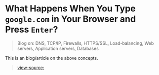 # What Happens When You Type `google.com` in Your Browser and Press `Enter`?

> Blog on: DNS, TCP/IP, Firewalls, HTTPS/SSL, Load-balancing, Web servers, Application servers, Databases

This is an blog/article on the above concepts.
> [view-source:](https://github.com/janymuong/alx-system_engineering-devops/blob/main/0x11-what_happens_when_your_type_google_com_in_your_browser_and_press_enter/blog_post.md)